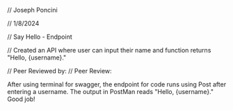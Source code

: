 // Joseph Poncini

 // 1/8/2024

 // Say Hello - Endpoint

 // Created an API where user can input their name and function returns "Hello, {username}."

// Peer Reviewed by: 
// Peer Review: 

After using terminal for swagger, the endpoint for code runs using Post after entering a username. The output in PostMan reads "Hello, {username}." Good job!
